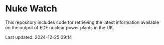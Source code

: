 # Nuke Watch

This repository includes code for retrieving the latest information available on the output of EDF nuclear power plants in the UK.

Last updated: 2024-12-25 09:14